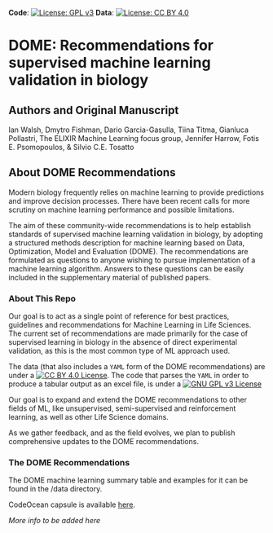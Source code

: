 **Code**: [![License: GPL v3](https://img.shields.io/badge/License-GPLv3-blue.svg)](https://www.gnu.org/licenses/gpl-3.0) **Data**: [![License: CC BY 4.0](https://img.shields.io/badge/License-CC%20BY%204.0-lightgrey.svg)](https://creativecommons.org/licenses/by/4.0/)

# DOME: Recommendations for supervised machine learning validation in biology

## Authors and Original Manuscript
Ian Walsh, Dmytro Fishman, Dario Garcia-Gasulla, Tiina Titma, Gianluca Pollastri, The ELIXIR Machine Learning focus group, Jennifer Harrow, Fotis E. Psomopoulos, & Silvio C.E. Tosatto

## About DOME Recommendations
Modern biology frequently relies on machine learning to provide predictions and improve decision processes. There have been recent calls for more scrutiny on machine learning performance and possible limitations.

The aim of these community-wide recommendations is to help establish standards of supervised machine learning validation in biology, by adopting a structured methods description for machine learning based on Data, Optimization, Model and Evaluation (DOME). The recommendations are formulated as questions to anyone wishing to pursue implementation of a machine learning algorithm. Answers to these questions can be easily included in the supplementary material of published papers.

### About This Repo
Our goal is to act as a single point of reference for best practices, guidelines and recommendations for Machine Learning in Life Sciences. The current set of recommendations are made primarily for the case of supervised learning in biology in the absence of direct experimental validation, as this is the most common type of ML approach used.

The data (that also includes a `YAML` form of the DOME recommendations) are under a [![CC BY 4.0 License](https://img.shields.io/badge/License-CC%20BY%204.0-lightgrey.svg)](https://creativecommons.org/licenses/by/4.0/). The code that parses the `YAML` in order to produce a tabular output as an excel file, is under a [![GNU GPL v3 License](https://img.shields.io/badge/License-GPLv3-blue.svg)](https://www.gnu.org/licenses/gpl-3.0)

Our goal is to expand and extend the DOME recommendations to other fields of ML, like unsupervised, semi-supervised and reinforcement learning, as well as other Life Science domains.

As we gather feedback, and as the field evolves, we plan to publish comprehensive updates to the DOME recommendations.

### The DOME Recommendations

The DOME machine learning summary table and examples for it can be found in the /data directory.

CodeOcean capsule is available [here](https://codeocean.com/capsule/2641729/tree).

_More info to be added here_
